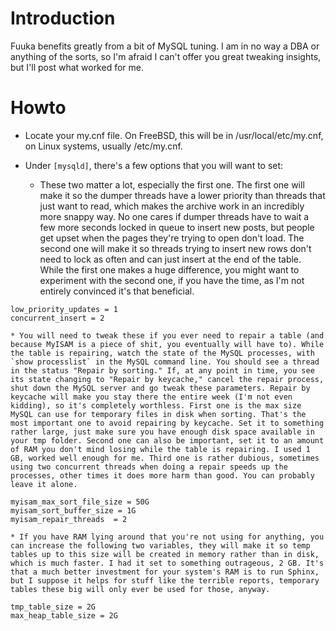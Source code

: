 # Introduction #

Fuuka benefits greatly from a bit of MySQL tuning. I am in no way a DBA or anything of the sorts, so I'm afraid I can't offer you great tweaking insights, but I'll post what worked for me.

# Howto #

  * Locate your my.cnf file. On FreeBSD, this will be in /usr/local/etc/my.cnf, on Linux systems, usually /etc/my.cnf.

  * Under `[mysqld]`, there's a few options that you will want to set:
    * These two matter a lot, especially the first one. The first one will make it so the dumper threads have a lower priority than threads that just want to read, which makes the archive work in an incredibly more snappy way. No one cares if dumper threads have to wait a few more seconds locked in queue to insert new posts, but people get upset when the pages they're trying to open don't load. The second one will make it so threads trying to insert new rows don't need to lock as often and can just insert at the end of the table. While the first one makes a huge difference, you might want to experiment with the second one, if you have the time, as I'm not entirely convinced it's that beneficial.
```
low_priority_updates = 1
concurrent_insert = 2
```
    * You will need to tweak these if you ever need to repair a table (and because MyISAM is a piece of shit, you eventually will have to). While the table is repairing, watch the state of the MySQL processes, with `show processlist` in the MySQL command line. You should see a thread in the status "Repair by sorting." If, at any point in time, you see its state changing to "Repair by keycache," cancel the repair process, shut down the MySQL server and go tweak these parameters. Repair by keycache will make you stay there the entire week (I'm not even kidding), so it's completely worthless. First one is the max size MySQL can use for temporary files in disk when sorting. That's the most important one to avoid repairing by keycache. Set it to something rather large, just make sure you have enough disk space available in your tmp folder. Second one can also be important, set it to an amount of RAM you don't mind losing while the table is repairing. I used 1 GB, worked well enough for me. Third one is rather dubious, sometimes using two concurrent threads when doing a repair speeds up the processes, other times it does more harm than good. You can probably leave it alone.
```
myisam_max_sort_file_size = 50G
myisam_sort_buffer_size = 1G
myisam_repair_threads  = 2
```
    * If you have RAM lying around that you're not using for anything, you can increase the following two variables, they will make it so temp tables up to this size will be created in memory rather than in disk, which is much faster. I had it set to something outrageous, 2 GB. It's that a much better investment for your system's RAM is to run Sphinx, but I suppose it helps for stuff like the terrible reports, temporary tables these big will only ever be used for those, anyway.
```
tmp_table_size = 2G
max_heap_table_size = 2G
```